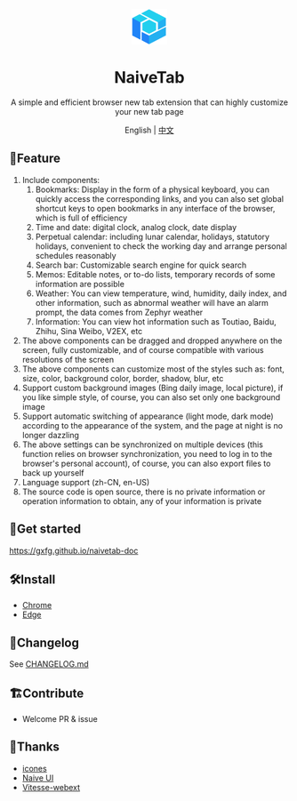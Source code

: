 <div align="center">
  <img src="./assets/img/icon/icon.png" width="64" height="64" />
  <h1 align="center">NaiveTab</h1>
  <p align="center">A simple and efficient browser new tab extension that can highly customize your new tab page</p>
  <p align="center">English | <a href="https://github.com/GXFG/newtab-naivetab/blob/main/README.md">中文</a></p>
</div>

## 🌟Feature

1. Include components:
   1. Bookmarks: Display in the form of a physical keyboard, you can quickly access the corresponding links, and you can also set global shortcut keys to open bookmarks in any interface of the browser, which is full of efficiency
   2. Time and date: digital clock, analog clock, date display
   3. Perpetual calendar: including lunar calendar, holidays, statutory holidays, convenient to check the working day and arrange personal schedules reasonably
   4. Search bar: Customizable search engine for quick search
   5. Memos: Editable notes, or to-do lists, temporary records of some information are possible
   6. Weather: You can view temperature, wind, humidity, daily index, and other information, such as abnormal weather will have an alarm prompt, the data comes from Zephyr weather
   7. Information: You can view hot information such as Toutiao, Baidu, Zhihu, Sina Weibo, V2EX, etc
2. The above components can be dragged and dropped anywhere on the screen, fully customizable, and of course compatible with various resolutions of the screen
3. The above components can customize most of the styles such as: font, size, color, background color, border, shadow, blur, etc
4. Support custom background images (Bing daily image, local picture), if you like simple style, of course, you can also set only one background image
5. Support automatic switching of appearance (light mode, dark mode) according to the appearance of the system, and the page at night is no longer dazzling
6. The above settings can be synchronized on multiple devices (this function relies on browser synchronization, you need to log in to the browser's personal account), of course, you can also export files to back up yourself
7. Language support (zh-CN, en-US)
8. The source code is open source, there is no private information or operation information to obtain, any of your information is private

## 🚀Get started

https://gxfg.github.io/naivetab-doc

## 🛠️Install

- [Chrome](https://chrome.google.com/webstore/detail/naivetab-%E6%96%B0%E6%A0%87%E7%AD%BE%E9%A1%B5/hhfebdcoeoddbdhgcgflblcjcgogijem)
- [Edge](https://microsoftedge.microsoft.com/addons/detail/naivetab-%E6%96%B0%E6%A0%87%E7%AD%BE%E9%A1%B5/kejadmppkffccjopodhekdnmkofidmjl)

## 📜Changelog

See [CHANGELOG.md](https://github.com/GXFG/newtab-naivetab/blob/main/CHANGELOG.md)

## 🏗Contribute

- Welcome PR & issue

## 🌼Thanks

- [icones](https://icones.js.org)
- [Naive UI](https://www.naiveui.com)
- [Vitesse-webext](https://github.com/antfu/vitesse-webext)
